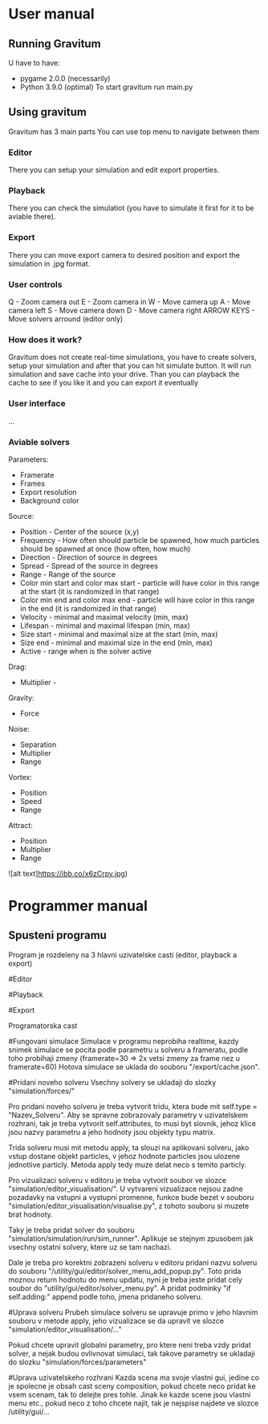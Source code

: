 # User manual
## Running Gravitum
U have to have:
- pygame 2.0.0 (necessarily)
- Python 3.9.0 (optimal)
To start gravitum run main.py

## Using gravitum
Gravitum has 3 main parts
You can use top menu to navigate between them
### Editor
There you can setup your simulation and edit export properties.

### Playback
There you can check the simulatiot (you have to simulate it first for it to be aviable there).

### Export
There you can move export camera to desired position and export the simulation in .jpg format.


### User controls
Q - Zoom camera out
E - Zoom camera in
W - Move camera up
A - Move camera left
S - Move camera down
D - Move camera right
ARROW KEYS - Move solvers arround (editor only)

### How does it work?
Gravitum does not create real-time simulations, you have to create solvers, setup your simulation and after that you can hit simulate button. It will run simulation and save cache into your drive. Than you can playback the cache to see if you like it and you can export it eventually

### User interface
...

### Aviable solvers
Parameters:
- Framerate
- Frames
- Export resolution
- Background color

Source:
- Position - Center of the source (x,y)
- Frequency - How often should particle be spawned, how much particles should be spawned at once (how often, how much)
- Direction - Direction of source in degrees
- Spread - Spread of the source in degrees
- Range - Range of the source
- Color min start and color max start - particle will have color in this range at the start (it is randomized in that range)
- Color min end and color max end - particle will have color in this range in the end (it is randomized in that range)
- Velocity - minimal and maximal velocity (min, max)
- Lifespan - minimal and maximal lifespan (min, max)
- Size start - minimal and maximal size at the start (min, max)
- Size end - minimal and maximal size in the end (min, max)
- Active - range when is the solver active

Drag:
- Multiplier - 

Gravity:
- Force

Noise:
- Separation
- Multiplier
- Range

Vortex:
- Position
- Speed
- Range

Attract:
- Position
- Multiplier
- Range

![alt text]https://ibb.co/x6zCrpv.jpg)

# Programmer manual


## Spusteni programu

Program je rozdeleny na 3 hlavni uzivatelske casti (editor, playback a export)

#Editor

#Playback

#Export




Programatorska cast

#Fungovani simulace
Simulace v programu neprobiha realtime, kazdy snimek simulace se pocita podle parametru u solveru a frameratu, podle toho probihaji zmeny (framerate=30 => 2x vetsi zmeny za frame nez u framerate=60) Hotova simulace se uklada do souboru "/export/cache.json".

#Pridani noveho solveru
Vsechny solvery se ukladaji do slozky "simulation/forces/"

Pro pridani noveho solveru je treba vytvorit tridu, ktera bude mit self.type = "Nazev_Solveru". Aby se spravne zobrazovaly parametry v uzivatelskem rozhrani, tak je treba vytvorit self.attributes, to musi byt slovnik, jehoz klice jsou nazvy parametru a jeho hodnoty jsou objekty typu matrix.

Trida solveru musi mit metodu apply, ta slouzi na aplikovani solveru, jako vstup dostane objekt particles, v jehoz hodnote particles jsou ulozene jednotlive particly. Metoda apply tedy muze delat neco s temito particly.

Pro vizualizaci solveru v editoru je treba vytvorit soubor ve slozce "simulation/editor_visualisation/". U vytvareni vizualizace nejsou zadne pozadavky na vstupni a vystupni promenne, funkce bude bezet v souboru "simulation/editor_visualisation/visualise.py", z tohoto souboru si muzete brat hodnoty.

Taky je treba pridat solver do souboru "simulation/simulation/run/sim_runner". Aplikuje se stejnym zpusobem jak vsechny ostatni solvery, ktere uz se tam nachazi.

Dale je treba pro korektni zobrazeni solveru v editoru pridani nazvu solveru do souboru "/utility/gui/editor/solver_menu_add_popup.py". Toto prida moznou return hodnotu do menu updatu, nyni je treba jeste pridat cely soubor do "utility/gui/editor/solver_menu.py". A pridat podminky "if self.adding:" append podle toho, jmena pridaneho solveru.

#Uprava solveru
Prubeh simulace solveru se upravuje primo v jeho hlavnim souboru v metode apply, jeho vizualizace se da upravit ve slozce "simulation/editor_visualisation/..."

Pokud chcete upravit globalni parametry, pro ktere neni treba vzdy pridat solver, a nejak budou ovlivnovat simulaci, tak takove parametry se ukladaji do slozku "simulation/forces/parameters"

#Uprava uzivatelskeho rozhrani
Kazda scena ma svoje vlastni gui, jedine co je spolecne je obsah cast sceny composition, pokud chcete neco pridat ke vsem scenam, tak to delejte pres tohle.
Jinak ke kazde scene jsou vlastni menu etc., pokud neco z toho chcete najit, tak je nejspise najdete ve slozce /utility/gui/...
